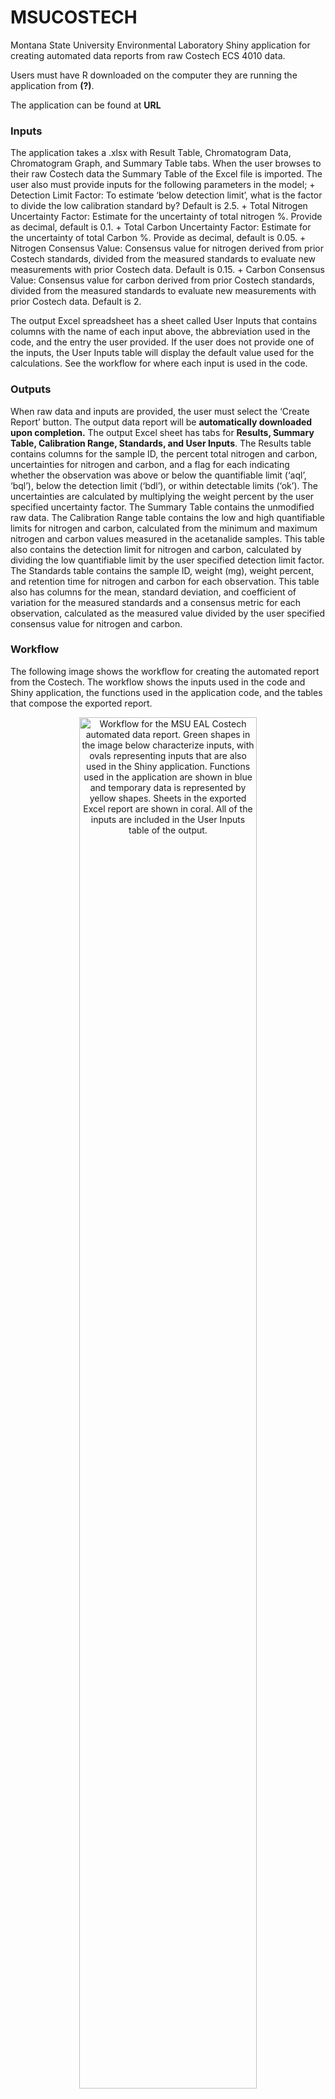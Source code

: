 
# MSUCOSTECH

Montana State University Environmental Laboratory Shiny application for
creating automated data reports from raw Costech ECS 4010 data.

Users must have R downloaded on the computer they are running the
application from **(?)**.

The application can be found at **URL**

### Inputs

The application takes a .xlsx with Result Table, Chromatogram Data,
Chromatogram Graph, and Summary Table tabs. When the user browses to
their raw Costech data the Summary Table of the Excel file is imported.
The user also must provide inputs for the following parameters in the
model; + Detection Limit Factor: To estimate ‘below detection limit’,
what is the factor to divide the low calibration standard by? Default is
2.5. + Total Nitrogen Uncertainty Factor: Estimate for the uncertainty
of total nitrogen %. Provide as decimal, default is 0.1. + Total Carbon
Uncertainty Factor: Estimate for the uncertainty of total Carbon %.
Provide as decimal, default is 0.05. + Nitrogen Consensus Value:
Consensus value for nitrogen derived from prior Costech standards,
divided from the measured standards to evaluate new measurements with
prior Costech data. Default is 0.15. + Carbon Consensus Value: Consensus
value for carbon derived from prior Costech standards, divided from the
measured standards to evaluate new measurements with prior Costech data.
Default is 2.

The output Excel spreadsheet has a sheet called User Inputs that
contains columns with the name of each input above, the abbreviation
used in the code, and the entry the user provided. If the user does not
provide one of the inputs, the User Inputs table will display the
default value used for the calculations. See the workflow for where each
input is used in the code.

### Outputs

When raw data and inputs are provided, the user must select the ‘Create
Report’ button. The output data report will be **automatically
downloaded upon completion.** The output Excel sheet has tabs for
**Results, Summary Table, Calibration Range, Standards, and User
Inputs**. The Results table contains columns for the sample ID, the
percent total nitrogen and carbon, uncertainties for nitrogen and
carbon, and a flag for each indicating whether the observation was above
or below the quantifiable limit (‘aql’, ‘bql’), below the detection
limit (‘bdl’), or within detectable limits (‘ok’). The uncertainties are
calculated by multiplying the weight percent by the user specified
uncertainty factor. The Summary Table contains the unmodified raw data.
The Calibration Range table contains the low and high quantifiable
limits for nitrogen and carbon, calculated from the minimum and maximum
nitrogen and carbon values measured in the acetanalide samples. This
table also contains the detection limit for nitrogen and carbon,
calculated by dividing the low quantifiable limit by the user specified
detection limit factor. The Standards table contains the sample ID,
weight (mg), weight percent, and retention time for nitrogen and carbon
for each observation. This table also has columns for the mean, standard
deviation, and coefficient of variation for the measured standards and a
consensus metric for each observation, calculated as the measured value
divided by the user specified consensus value for nitrogen and carbon.

### Workflow

The following image shows the workflow for creating the automated report
from the Costech. The workflow shows the inputs used in the code and
Shiny application, the functions used in the application code, and the
tables that compose the exported report.

<div class="figure" style="text-align: center">

<img src="/Users/PaulBriggs/Box/Hegedus/Projects/EAL/MSUCOSTECH/MSUCOSTECH_Reports/www/msucostech_workflow.png" alt="Workflow for the MSU EAL Costech automated data report. Green shapes in the image below characterize inputs, with ovals representing inputs that are also used in the Shiny application. Functions used in the application are shown in blue and temporary data is represented by yellow shapes. Sheets in the exported Excel report are shown in coral. All of the inputs are included in the User Inputs table of the output." width="75%" />

<p class="caption">

Workflow for the MSU EAL Costech automated data report. Green shapes in
the image below characterize inputs, with ovals representing inputs that
are also used in the Shiny application. Functions used in the
application are shown in blue and temporary data is represented by
yellow shapes. Sheets in the exported Excel report are shown in coral.
All of the inputs are included in the User Inputs table of the output.

</p>

</div>

The workflow begins by importing raw data. This uses either the
specified folder path and filename or just the filename, assuming it
includes the full path, to extract the ‘Summary Table’ sheet of the
specified Excel spreadsheet. Alternatively, this file is browsed to in
the Shiny application, and data is imported the same way. When the user
elects to create the data report, the raw data is immediately set aside
for export. The Standards table is created using the raw data and
consensus values for nitrogen and carbon. Next, the Calibration Range
table is generated using a subset of the raw data including only the
Acetanilide samples and the user specified detection limit factor. After
the Calibration Range table is generated, the Results table is created
using the calibration values and the user specified uncertainty factors.
Finally, the data is packaged into an Excel file and exported.

The scripts for the application and the code for creating the report are
contained in the MSUCOSTECH\_Reports folder of this repository. The
**MSUCOSTECH\_Reports\_App.R** contains the application deployment and
**MSUCOSTECH\_fxns.R** contains the supporting code. The following
sections describe the arguments, process, and output for each function;
+ importRawDat(): Requires a path to the Excel file exported from the
Costech ECS 4010. This function imports the Summary Table sheet, sets
the column names, and returns the raw data frame. This requires the
Costech outputs to remain standard. + genStandardsTab(): This function
subsets Standard D samples from the raw data. Currently this process is
performed via pattern matching expected codes used for Standard D
samples. The SampleID column of the raw data is searched for ‘Std\_D’,
‘Standard’, and ‘StdD’. This is not case sensitive and requires a mild
standardization of sample IDs. The mean and standard deviation are
calculated for nitrogen and carbon and added as columns to the subset.
The coefficient of variation for both elements are then calculated as
the standard deviation divided by the mean. A consensus metric is then
derived by dividing the weight percent by the user specified consensus
value for each element. The columns of the subset are grouped by element
and then returned to the user. + genCalRangeTab(): This function subsets
Acetanilide samples from the raw data. Currently this process is
performed via pattern matching expected codes used for Standard D
samples. The SampleID column of the raw data is searched for
‘Acetanilide’, ‘Acet’, ‘Acetan’, ‘Acetanalide’, ‘analide’. This is not
case sensitive and requires a mild standardization of sample IDs. An
empty Calibration Range table is generated and filled in with the
following calculations. The low and high calibration ranges for each
element are derived by the minimum and maximum weights in the
Acetanilide subset. The DetectionLimit is calculated by dividing the low
calibration range by the user specified detection limit factor. This may
be a temporary process until a data-driven approach is developed. After
the Calibration Range table has been completed, it is returned to the
user. + genResultsTab(): This function uses the identifiers for Standard
D and Acetanilide samples to take all rows that aren’t these or a
bypass, identified by ‘Bypass’ or ‘By pass’ in the SampleID. The
SampleID, weight and weight percents are the columns taken from the raw
data during the subsetting process. The nitrogen and carbon percent
uncertainty are calculated and added to the table by multiplying the
weight percent by the nitrogen or carbon uncertainty factor that was
specified by the user. For each element, the flag is derived by querying
if the weight falls first below the detection limit, then within the
bounds of the quantifiable limits. Observations are labeled ‘bdl’ if the
measurement falls below the detection limit, ‘bql’ if the measurement
falls below the lower quantifiable limit, ‘aql’ if the measurment
exceeds the upper quantifiable limit, or ‘ok’ if it falls within the
quantifiable limits. The weight columns are removed from the Results
table, the columns are organized by element, and the Results table is
returned to the user. + exportReport(): This function takes the User
Inputs, Summary Table, Standards, Calibration Range, and Results table
and puts them into an Excel spreasheet that is exported to the user’s
file system in the Downloads folder.
